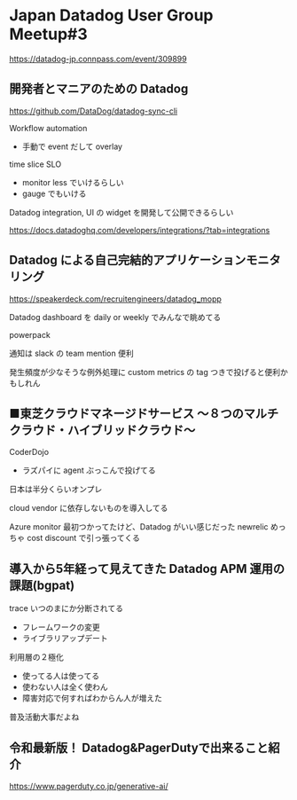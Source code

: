 # Japan Datadog User Group Meetup#3

https://datadog-jp.connpass.com/event/309899


## 開発者とマニアのための Datadog

https://github.com/DataDog/datadog-sync-cli

Workflow automation
- 手動で event だして overlay

time slice SLO
- monitor less でいけるらしい
- gauge でもいける

Datadog integration, UI の widget を開発して公開できるらしい

https://docs.datadoghq.com/developers/integrations/?tab=integrations

## Datadog による自己完結的アプリケーションモニタリング
https://speakerdeck.com/recruitengineers/datadog_mopp

Datadog dashboard を daily or weekly でみんなで眺めてる

powerpack

通知は slack の team mention 便利

発生頻度が少なそうな例外処理に custom metrics の tag つきで投げると便利かもしれん

## ■東芝クラウドマネージドサービス ～８つのマルチクラウド・ハイブリッドクラウド～
CoderDojo
- ラズパイに agent ぶっこんで投げてる

日本は半分くらいオンプレ

cloud vendor に依存しないものを導入してる

Azure monitor 最初つかってたけど、Datadog がいい感じだった
newrelic めっちゃ cost discount で引っ張ってくる


## 導入から5年経って見えてきた Datadog APM 運用の課題(bgpat)

trace いつのまにか分断されてる
- フレームワークの変更
- ライブラリアップデート

利用層の２極化
- 使ってる人は使ってる
- 使わない人は全く使わん
- 障害対応で何すればわからん人が増えた

普及活動大事だよね

## 令和最新版！ Datadog&PagerDutyで出来ること紹介

https://www.pagerduty.co.jp/generative-ai/
